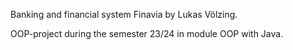 Banking and financial system Finavia by Lukas Völzing.

OOP-project during the semester 23/24 in module OOP with Java.
